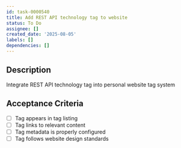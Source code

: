 ```yaml
---
id: task-0000540
title: Add REST API technology tag to website
status: To Do
assignee: []
created_date: '2025-08-05'
labels: []
dependencies: []
---
```


## Description

Integrate REST API technology tag into personal website tag system

## Acceptance Criteria

- [ ] Tag appears in tag listing
- [ ] Tag links to relevant content
- [ ] Tag metadata is properly configured
- [ ] Tag follows website design standards
